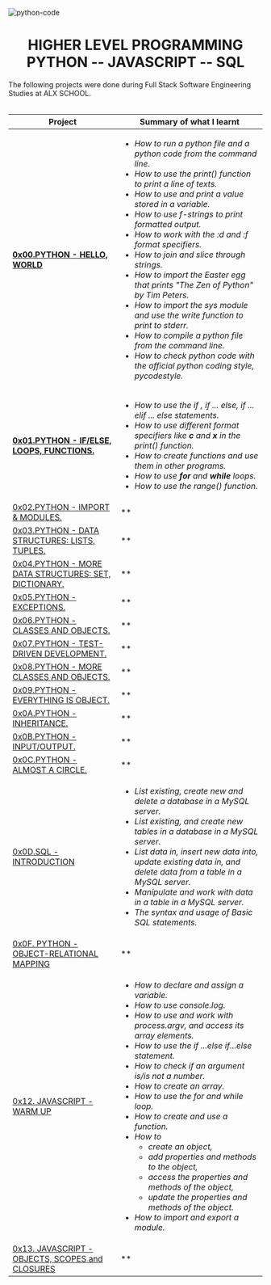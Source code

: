 ![python-code](https://user-images.githubusercontent.com/104820502/192988661-4e0920fa-346e-4ba4-b4da-4f769e6aa66a.jpeg)

<h1 align="center"><b>HIGHER LEVEL PROGRAMMING <br />PYTHON -- JAVASCRIPT -- SQL</b></h1>

The following projects were done during Full Stack Software Engineering Studies at ALX SCHOOL.
<br><br>

|Project|Summary of what I learnt|
|---|---|
|[**0x00.PYTHON - HELLO, WORLD**](https://github.com/GM-Samuelstein/alx-higher_level_programming/tree/master/0x00-python-hello_world)|*<ul><li>How to run a python file and a python code from the command line.</li><li>How to use the print() function to print a line of texts.</li><li>How to use and print a value stored in a variable.</li><li>How to use f-strings to print formatted output.</li><li>How to work with the :d and :f format specifiers.</li><li>How to join and slice through strings.</li><li>How to import the Easter egg that prints "The Zen of Python" by Tim Peters.</li><li>How to import the sys module and use the write function to print to stderr.</li><li>How to compile a python file from the command line.</li><li>How to check python code with the official python coding style, pycodestyle.</li></ul>*|
|[**0x01.PYTHON - IF/ELSE, LOOPS, FUNCTIONS.**](https://github.com/GM-Samuelstein/alx-higher_level_programming/tree/master/0x01-python-if_else_loops_functions)|*<ul><li>How to use the if , if ... else, if ... elif ... else statements.</li><li>How to use different format specifiers like <strong>c</strong> and <strong>x</strong> in the print() function.</li><li>How to create functions and use them in other programs.</li><li>How to use <strong>for</strong> and <strong>while</strong> loops. </li><li>How to use the range() function.</li></ul>*|
|[0x02.PYTHON - IMPORT & MODULES.](https://github.com/GM-Samuelstein/alx-higher_level_programming/tree/master/0x02-python-import_modules)|**|
|[0x03.PYTHON - DATA STRUCTURES: LISTS, TUPLES.](https://github.com/GM-Samuelstein/alx-higher_level_programming/tree/master/0x03-python-data_structures)|**|
|[0x04.PYTHON - MORE DATA STRUCTURES: SET, DICTIONARY.](https://github.com/GM-Samuelstein/alx-higher_level_programming/tree/master/0x04-python-more_data_structures)|**|
|[0x05.PYTHON - EXCEPTIONS.](https://github.com/GM-Samuelstein/alx-higher_level_programming/tree/master/0x05-python-exceptions)|**|
|[0x06.PYTHON - CLASSES AND OBJECTS.](https://github.com/GM-Samuelstein/alx-higher_level_programming/tree/master/0x06-python-classes)|**|
|[0x07.PYTHON - TEST-DRIVEN DEVELOPMENT.](https://github.com/GM-Samuelstein/alx-higher_level_programming/tree/master/0x07-python-test_driven_development)|**|
|[0x08.PYTHON - MORE CLASSES AND OBJECTS.](https://github.com/GM-Samuelstein/alx-higher_level_programming/tree/master/0x08-python-more_classes)|**|
|[0x09.PYTHON - EVERYTHING IS OBJECT.](https://github.com/GM-Samuelstein/alx-higher_level_programming/tree/master/0x09-python-everything_is_object)|**|
|[0x0A.PYTHON - INHERITANCE.](https://github.com/GM-Samuelstein/alx-higher_level_programming/tree/master/0x0A-python-inheritance)|**|
|[0x0B.PYTHON - INPUT/OUTPUT.](https://github.com/GM-Samuelstein/alx-higher_level_programming/tree/master/0x0B-python-input_output)|**|
|[0x0C.PYTHON - ALMOST A CIRCLE.](https://github.com/GM-Samuelstein/alx-higher_level_programming/tree/master/0x0C-python-almost_a_circle)|**|
|[0x0D.SQL - INTRODUCTION](https://github.com/GM-Samuelstein/alx-higher_level_programming/tree/master/0x0D-SQL_introduction)|*<ul><li>List existing, create new and delete a database in a MySQL server.</li><li>List existing, and create new tables in a database in a MySQL server.</li><li>List data in, insert new data into, update existing data in, and delete data from a table in a MySQL server.</li><li>Manipulate and work with data in a table in a MySQL server.</li><li>The syntax and usage of Basic SQL statements.</li> </ul>*|[0x0E.SQL - MORE QUERIES](https://github.com/GM-Samuelstein/alx-higher_level_programming/tree/master/0x0E-SQL_more_queries)|*<ul><li>Create a new user, grant the new user privileges and show all the privileges that a user has.</li><li>Add DEFAULT, NOT NULL, PRIMARY KEY, FOREIGN KEY, AUTO GENERATE and UNIQUE attributes to fields in a table.</li><li>Manipulate and work with data from different tables using SQL SUBQUERY and SQL JOIN.</li></ul>*|
|[0x0F. PYTHON - OBJECT-RELATIONAL MAPPING](https://github.com/GM-Samuelstein/alx-higher_level_programming/tree/master/0x0F-python-object_relational_mapping)|**|
|[0x12. JAVASCRIPT - WARM UP](https://github.com/GM-Samuelstein/alx-higher_level_programming/tree/master/0x12-javascript-warm_up)|*<ul><li>How to declare and assign a variable.</li><li>How to use console.log.</li><li>How to use and work with process.argv, and access its array elements.</li><li>How to use the if ...else if...else statement.</li><li>How to check if an argument is/is not a number.</li><li>How to create an array.</li><li>How to use the for and while loop.</li><li>How to create and use a function.</li><li>How to <ul><li>create an object,</li><li>add properties and methods to the object,</li><li>access the properties and methods of the object,</li><li>update the properties and methods of the object.</li></ul></li><li>How to import and export a module.</li></ul>*|
|[0x13. JAVASCRIPT - OBJECTS, SCOPES and CLOSURES](https://github.com/GM-Samuelstein/alx-higher_level_programming/tree/master/0x13-javascript_objects_scopes_closures)|**|
